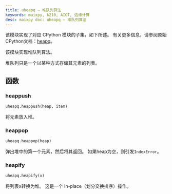```yaml
---
title: uheapq – 堆队列算法
keywords: maixpy, k210, AIOT, 边缘计算
desc: maixpy doc: uheapq – 堆队列算法
---
```




该模块实现了对应 CPython 模块的子集，如下所述。 有关更多信息，请参阅原始CPython文档：[heapq](https://docs.python.org/3.5/library/heapq.html#module-heapq)。

该模块实现堆队列算法。

堆队列只是一个以某种方式存储其元素的列表。


## 函数

### heappush

```python
uheapq.heappush(heap, item)
```

将元素放入堆。

### heappop

```python
uheapq.heappop(heap)
```

弹出堆中的第一个元素，然后将其返回。 如果heap为空，则引发`IndexError`。

### heapify

```python 
uheapq.heapify(x)
```

将列表x转换为堆。 这是一个 in-place（划分交换排序）操作。


